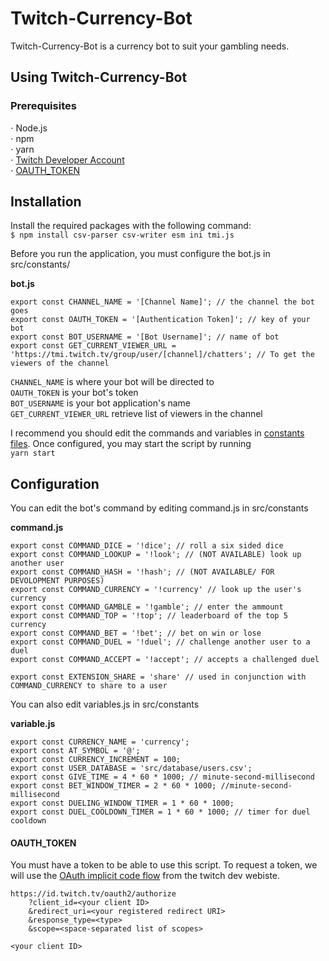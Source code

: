 # Twitch-Currency-Bot
Twitch-Currency-Bot is a currency bot to suit your gambling needs. 

## Using Twitch-Currency-Bot
### Prerequisites
⋅ Node.js  
⋅ npm  
⋅ yarn  
⋅ [Twitch Developer Account](https://dev.twitch.tv/)  
⋅ [OAUTH_TOKEN](#oauth_token)

## Installation
Install the required packages with the following command:  
`$ npm install csv-parser csv-writer esm ini tmi.js`  

Before you run the application, you must configure the bot.js in src/constants/

**bot.js**
```
export const CHANNEL_NAME = '[Channel Name]'; // the channel the bot goes  
export const OAUTH_TOKEN = '[Authentication Token]'; // key of your bot  
export const BOT_USERNAME = '[Bot Username]'; // name of bot  
export const GET_CURRENT_VIEWER_URL = 'https://tmi.twitch.tv/group/user/[channel]/chatters'; // To get the viewers of the channel
```  
`CHANNEL_NAME` is where your bot will be directed to  
`OAUTH_TOKEN` is your bot's token  
`BOT_USERNAME` is your bot application's name  
`GET_CURRENT_VIEWER_URL` retrieve list of viewers in the channel  

I recommend you should edit the commands and variables in [constants files](#configuration). Once configured, you may start the script by running  
`yarn start`

## Configuration
You can edit the bot's command by editing command.js in src/constants

**command.js**
```
export const COMMAND_DICE = '!dice'; // roll a six sided dice
export const COMMAND_LOOKUP = '!look'; // (NOT AVAILABLE) look up another user
export const COMMAND_HASH = '!hash'; // (NOT AVAILABLE/ FOR DEVOLOPMENT PURPOSES)
export const COMMAND_CURRENCY = '!currency' // look up the user's currency
export const COMMAND_GAMBLE = '!gamble'; // enter the ammount 
export const COMMAND_TOP = '!top'; // leaderboard of the top 5 currency
export const COMMAND_BET = '!bet'; // bet on win or lose
export const COMMAND_DUEL = '!duel'; // challenge another user to a duel
export const COMMAND_ACCEPT = '!accept'; // accepts a challenged duel

export const EXTENSION_SHARE = 'share' // used in conjunction with COMMAND_CURRENCY to share to a user
```

You can also edit variables.js in src/constants

**variable.js**
```
export const CURRENCY_NAME = 'currency';
export const AT_SYMBOL = '@';
export const CURRENCY_INCREMENT = 100;
export const USER_DATABASE = 'src/database/users.csv';
export const GIVE_TIME = 4 * 60 * 1000; // minute-second-millisecond
export const BET_WINDOW_TIMER = 2 * 60 * 1000; //minute-second-millisecond
export const DUELING_WINDOW_TIMER = 1 * 60 * 1000;
export const DUEL_COOLDOWN_TIMER = 1 * 60 * 1000; // timer for duel cooldown
```

#### OAUTH_TOKEN
You must have a token to be able to use this script. To request a token, we will use the [OAuth implicit code flow](https://dev.twitch.tv/docs/authentication/getting-tokens-oauth#oauth-implicit-code-flow) from the twitch dev webiste.

```
https://id.twitch.tv/oauth2/authorize
    ?client_id=<your client ID>
    &redirect_uri=<your registered redirect URI>
    &response_type=<type>
    &scope=<space-separated list of scopes>
```
`<your client ID>`
